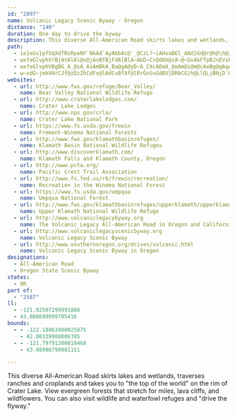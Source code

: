 ```yaml
---
id: "2097"
name: Volcanic Legacy Scenic Byway - Oregon
distance: "140"
duration: One day to drive the byway
description: This diverse All-American Road skirts lakes and wetlands, traverses ranches and croplands and takes you to "the top of the world" on the rim of Crater Lake. View evergreen forests that stretch for miles, lava cliffs, and wildflowers. You can also visit wildlife and waterfowl refuges and "drive the flyway."
path:
  - ie}eGv}pfVqXdfRsRpeNY`NkAd`AyAbbAc@`_@CzL?~iAHvaBEl_ANd}Gd@r@h@\h@JvCq@zCKn`@pDnvAvNfF~@zMlAtKlBha@fFbHv@lFJjFk@nDeAvBy@jLiGzH}CrJaD`JuBtHoAbFm@fHk@hDMpEGvIJ`Mf@jHr@nLrBxHjBpFfB|IlDfErBhQ`KttAvy@vIxDlE~A`GnAjs@~JjBd@fBdAr@n@xArBl@rA^pAXxATjCTvFl@~CdAvCrAfBnBtAdM|DpB`AvL`Ix@r@x@vAXz@hAfFh@dB`BjC~ChDt@~AnArDn@pAbAlAb@Xn@XfBVdSrAxDCzNs@fCb@lFnCxAJj@E|Ag@zM_H`DgA|Gq@nBB`CZ
  - wxfeGlvphVrBjAtAlAl@v@jAvBfBjFdAlBlA~AbD~Cr@dAh@zA~@~GxAbFTpBJnEVxBrA~CnArAbDlCn@lAZbAVdAJzAV`KLfA^dAdA`Bj@d@n@\vErArAn@zA|AbAfBr@lB^pBd@`GXdAl@fA~AlAbAd@n@Jz@?jDW|DeA~Ao@~AeAzJaIfBeBjBgEfAsAx@]xAMzA^f@Xp@~@\|@RnAHvA]|IDbB|BdObAlIhA~B~B~CfDhFx@p@dAVf@?fAWx@m@\q@XeANoAH}FTgDx@yExC_LpAcDt@uArBmC~ByB`GsCpImDxBk@jADlA^lErCvG`DlBDnBm@|A}Ah@_AxAsEhA{BhAgBbDsCrBy@lWgH~A_Ab@a@n@iAdAoG`AwBzIqH`B_@zAHtAVnAFhACfAWdBy@~A_BhAqBb@mAj@{CRmEEuPHyEt@cIx@yD~@eC|HiNr@~@bBfAhBbAt@Bb@[\sD^eBrAoBn@e@hAc@rGoAlBN~Dt@jG|Ax@n@xA`Cx@~@xAl@rBVr@W~A_Al@q@p@}ApA_Hj@_F?{@UeAs@mAcEgEsBcByA}Bg@UqBGSYiBeGYuAHw@\YPANFjAxC\Xn@DTKZm@JyBXs@r@]zAON]By@Sk@UGYBcAh@cCR[m@C[H]\_@jAy@N[L_@I_Ac@e@_@@cAVu@BgC}@_Bs@Uy@F]\g@dKgErCmDjA_AlPkCjDBpDXvCx@dAr@|DxD
  - wxfeGlvphVBgBG_A_@sA_AsAmBkA_Ba@gA@yD~A_CXcAEmA_@eAm@i@m@cAeBg@qAqAgE_BsHuA{D}AsBs@q@cCsA_Ci@mRwCcA[eAk@sBgBgBeCuByF}IwXaAcFKwBImDNuDb@kDt@mCd@mAvDgHr@qDN{BDgB[qEYgAgBeFK{@JsF\_AbEmH^{BBwBu@ua@C_ESqEuAuCgB_Du@{DDgDn@_Cb@}@~AuA|Bq@hDYfCa@dAWbBaAh@y@Xq@TgANyCe@_EsAmGcA{D[{B]wHHuIYuIo@iKEyBTeHUaIo@uFwAgGe@sDMyAOsKKcCu@wDgByHoB_NUwFIqHDeAb@gBj@kAnA_AlB_Cb@qBlDsT^eAt@mArCeChBm@|@E~@D~A^x@d@lAlArDbHt@dAv@f@dA\x@JrBKh@YlFeE|BiCd@kBxA{ORaA^_Ar@qAp@s@`Ag@xDiAh@i@^o@^gARaAFeACgCMkAcBaH}@uCKcAIaI[_C}AuDS_AEgABgBTwAr@yAbAy@dA_@hASjIs@zKkAnC_AxBaBvAkBrAaDdByIr@yAhAgAh@YbE_ArD_@pIeB`KuAfCs@hAs@z@}@x@mArBsFdAmBlAy@r@M~@Ez@Np@^tA~Ab@xAh@rDt@jDpDfIxCfE~@d@vBd@xAIj@Sx@{@h@eAXkALqACwBg@wBqAsDYgBC_CTaPVsBp@eBvC{Ax@KrB~@|ExGb@j@f@^|OhGz@Ll@EhBi@h@c@v@iArAeEn@wAt@{@hDeD|BgBt@_@bEaAxBkAbBmBf@cA^iAd@eCRmEXiQTaJNmAr@mCr@kAdB_BhBg@pB@p@Jr@X~@l@x@dAhArC\lBDbBEnCq@~JBtD^fErBrGfE`LxAxEl@xC`@pEf@jOF`FOhCi@~Ek@zMs@rEwBlKOlABfCf@rDv@lBbAvAxAz@tAlAb@j@r@rBz@zFVl@t@jAlA|@jKrErAz@Z?~@kAvC{EbW__@xA_Br@g@dBk@rBGv@LfN~D~EbBbHnBnAl@l@z@Tl@ZnB\zDN`EMrCSvBgCxVg@fDUp@sBdCcErBmEzA_D`BqBdCe@jASjAInCRzCfAdCv@hA|CtCNj@bB~@xC`A~FxAtBXrBJxB?rCWpFoAnDOb@M|D_D~FaB`EmCvB_C~DuFh@i@lAo@vBShEOrFgAbDErDLvAGhC{@bF_DlB_@nADtA`@tB|Ap@z@n@lBh@vDtAvPp@fGRfAx@dC|A~BxZlYhAnBn@`B`@nCF|CI`Ai@~Co@~AoA~AaGhDcWnMqHlFkJfJ{K~H_CfC}@xA}@xB{@pAy@t@qIlA_Bp@g@^w@pAg@tA_@jCAxBZhCZhAfAfBv@r@zBx@lH`BlDh@rCBlEo@x@WxBoAjAcAhGmIvAoAlBeAbCe@jBEfKH|CTdCdA`CrBdAtAzFfKpE~DlFtDlJjFjIrDzC^`AVtAbAf@bAZrAH~BIrAs@xBsGnI}@~AiBtEu@jDm@tEoDpa@]nEBjCLjAf@rBrAnCh@xANxB?x@Ep@_@xAg@~@eDtC}@vAYt@UbAKzAGtH[pC]`Ac@x@w@|@cAl@sErAwUzHiTzFsD~AmCdBmIfGu@P{ALsDY
  - w~xdG~jmhVHrCJf@zDzIhCdFx@lAdCvBfAf@lRrGnSvGdBV|DRbCG|h@LlQLjBNjD`BhGnElAh@|@LpA?jCYpA?x@J|Ah@hDjCn@rA\dBJrBI`CEb@e@bBeJ`Ri@vA[xAoH~y@kA`HDpApAbEFhBaAtMqAtGSrCNlAR\h@Zp@BzD}@fUaHn@Dj@Zb@n@b@rAfWgQ~BoBx@kAn@eBb@_B^iDHwFDoRT{DRgBr@yDj@kBv@aBtBeDhBmBfAu@nB_ArCw@jJ_BdBe@lB{@`EsDvIaJ|HyIbEuDlCgBxBk@vCElCZrIpBrALbEAlBWdBa@fBs@bXiSlAkAdByB|AmDd@gBvFqZh@yEb@aJ^{D~@mDjNwZpDaHdB_CjBeBpAy@lDyAbCe@rBShQaAnCq@`Ae@nBuAbTuSrDeExDuF~CmGjD_KfDwKp@_FFoESqC_AgGoBaLWgDIgCT_Fj@eDz@cDh@sAhDqFtAcDVcANeBRqFTyD^mCn@yB|BqEnK{MbB{CvCgItAiFvO_i@jFsLbHaHdH{DpL{DpJgJrF}BhMgAdEQvWgDnK{BjQaEt^sHrDyA`DqBtBaDlAeCbDaFbBmBtAmApDsBlBk@hIsAjo@uGpEsBxB}Apa@k[vCmBbv@kc@dLaHxA_BnAsBbRq]jb@}|@rAgDn@_CXoBNkCF_DCgb@DqaAHsBr@uEp@_CfBeD~@eAdAy@vCyAtxBwu@dOaFhXgIzGy@~C@lKOt~CWKp`@I`vADnBZjAvh@rtAh@tAT`BAnxASjdBRjjA?x[Ib[^`Gr@xDnBhF|DrE`JxFjExBfC^fBDfFWvCs@hHiCtEq@hJa@~Bc@jEkBd_@wUtl@{^hGeDfGs@rR~@vM~@lCl@~Al@jDdD`A~A`AnBnA~CxAlEhBnEhPnT`IxLbGzGlDxCfFfDnBx@|ExAvGpAvOtDdF|@hCFvBKlE{@fl@}TlFeBdFkAv_@mFvV_DlGSvF?z}AX`OaA`~@sItBGvBFrC\|ZtEpGV~d@OfFDxBPjCd@bp@pRnKzBhJd@tFEpJo@xQyBhQyBfDy@hDqBjQwSfBmAn@Yp@SfBOnhBoGrDPnB^vCl@pGlBxRrErFdA|ALtBGpAWfI{ChBYxBCbAJ~EjBjD~AvB`@dCD|Gq@lEKlCZ~A`@bFxBlT|K|BxA|F~FbCxCvDtGxAlD~@vCfDhMtN`l@nEnOlC`HrCrFjItMvEfFrJhHrM~FpFfBtE~@xMp@ng@DpD`@tOjEbBZnADxAMxB}@x@y@xA{BqJqCmBu@oA}@eAmAcAaBe@wAcAcEOwBDcJ|@aWZ}Fl@wCd@oAbBeD`KuKxByC~nAgqB~FoIrDqE~NoPru@i|@zN_P~KyM~a@ee@xFuGpC{DhCyEbhDukHzGoNlEaIxBoC|@q@~@e@lDy@~AEjUb@nEk@lHqB~N{EjNcJpDwCfHoHzN_NzEaGrGuJvDgFlJuNvFgHlEeF~SeWdDaF`K}SnCeFxCiFbDqE|EaGzEoEjO{QxH_JfBcBdNaKbUcSxB}BrBeC|@sAdAyB`F}MdDaHpXea@|AgBrBkB|EkBfHgAbCQfIx@xCJlFKhBMpCg@`E}@~CyAvHgFfHgErEgD|FoIbAqApAmAtByAtJ_FpNcFbUgLbKqD~CcCna@wd@rz@gmAhFaIxAyCp@_CPmAb@{EhAk]hDc{@LkCVoCl@gDtAgF|Peh@dBsDbBeChCmBfAm@~f@uSbHiDjCkB`RgO`J}Hrp@aj@lbCkrBtOgM`j@ge@nB_CrDoGpg@ipAtO}`@rE{JrCqEhCwDvAeB|CkDhF{EjEyCjSiKnLyGvBeBvPkRr@c@iAwKXmAd@_@T@dFbA~Bn@t@D~KfD|D~@vDd@hDPlE@hCKlFm@fGsAbU{GnSaHfCm@vB]dDGvEFlnArFfCD~BR`Dd@fEdApEtBtAx@vC`CzmArnAnn@ln@vHxGzIhG`JdFjEtBnMdFfuJlxCxCrAfBfA`bCdnBpMzJ|EtChDdB`ZtLbh@bSppAlh@~LxEfFfArCPfKL|Dj@pDfAnClA|EjD
websites:
  - url: http://www.fws.gov/refuge/Bear_Valley/
    name: Bear Valley National Wildlife Refuge
  - url: http://www.craterlakelodges.com/
    name: Crater Lake Lodges
  - url: http://www.nps.gov/crla/
    name: Crater Lake National Park
  - url: https://www.fs.usda.gov/frewin
    name: Fremont-Winema National Forests
  - url: http://www.fws.gov/klamathbasinrefuges/
    name: Klamath Basin National Wildlife Refuges
  - url: http://www.discoverklamath.com/
    name: Klamath Falls and Klamath County, Oregon
  - url: http://www.pcta.org/
    name: Pacific Crest Trail Association
  - url: http://www.fs.fed.us/r6/frewin/recreation/
    name: Recreation in the Winema National Forest
  - url: https://www.fs.usda.gov/umpqua
    name: Umpqua National Forest
  - url: http://www.fws.gov/klamathbasinrefuges/upperklamath/upperklamath.html
    name: Upper Klamath National Wildlife Refuge
  - url: http://www.volcaniclegacybyway.org
    name: The Volcanic Legacy All-American Road in Oregon and California
  - url: http://www.volcaniclegacyscenicbyway.org
    name: Volcanic Legacy Scenic Byway
  - url: http://www.southernoregon.org/drives/volcanic.html
    name: Volcanic Legacy Scenic Byway in Oregon
designations:
  - All-American Road
  - Oregon State Scenic Byway
states:
  - OR
part of:
  - "2587"
ll:
  - -121.82507299991886
  - 43.080699999705416
bounds:
  - - -122.18063400025875
    - 42.00339900006395
  - - -121.79791300018468
    - 43.08908799981151

---
```


This diverse All-American Road skirts lakes and wetlands, traverses ranches and croplands and takes you to "the top of the world" on the rim of Crater Lake. View evergreen forests that stretch for miles, lava cliffs, and wildflowers. You can also visit wildlife and waterfowl refuges and "drive the flyway."
